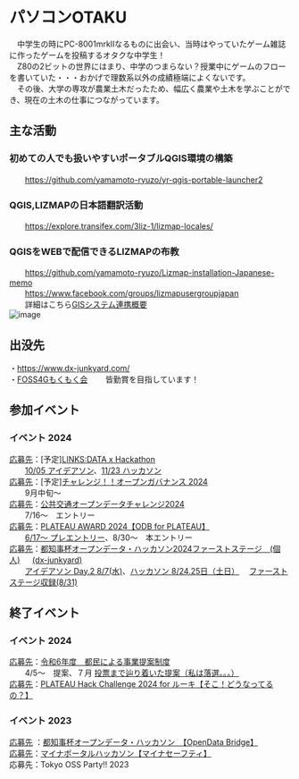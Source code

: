 # パソコンOTAKU
　中学生の時にPC-8001mrkⅡなるものに出会い、当時はやっていたゲーム雑誌に作ったゲームを投稿するオタクな中学生！  
　Z80の2ビットの世界にはまり、中学のつまらない？授業中にゲームのフローを書いていた・・・おかげで理数系以外の成績極端によくないです。  
　その後、大学の専攻が農業土木だったため、幅広く農業や土木を学ぶことができ、現在の土木の仕事につながっています。  
 
## 主な活動  
### 初めての人でも扱いやすいポータブルQGIS環境の構築  
　　https://github.com/yamamoto-ryuzo/yr-qgis-portable-launcher2  
### QGIS,LIZMAPの日本語翻訳活動  
　　https://explore.transifex.com/3liz-1/lizmap-locales/  
### QGISをWEBで配信できるLIZMAPの布教  
　　https://github.com/yamamoto-ryuzo/Lizmap-installation-Japanese-memo  
　　https://www.facebook.com/groups/lizmapusergroupjapan  
　　詳細はこちら[GISシステム連携概要](https://github.com/yamamoto-ryuzo/portal/blob/main/%E3%83%91%E3%83%AF%E3%83%BC%E3%83%9D%E3%82%A4%E3%83%B3%E3%83%88/QGIS%E3%81%AE%E3%82%BD%E3%83%AA%E3%83%A5%E3%83%BC%E3%82%B7%E3%83%A7%E3%83%B3.pdf)  
![image](https://github.com/user-attachments/assets/823a5c6e-8296-4477-8017-5bbd399db594)

## 出没先　
・https://www.dx-junkyard.com/  
・[FOSS4Gもくもく会](https://github.com/yamamoto-ryuzo/portal/blob/main/FOSS4G%E3%82%82%E3%81%8F%E3%82%82%E3%81%8F%E4%BC%9A.md)　　 皆勤賞を目指しています！   
## 参加イベント  
### イベント  2024  
[応募先]()：[予定][LINKS:DATA x Hackathon]()  
　　[10/05 アイデアソン](https://connpass.com/event/322837/)、[11/23 ハッカソン](https://connpass.com/event/322836/)  
[応募先](https://park.itc.u-tokyo.ac.jp/padit/cog2024/)：[予定][チャレンジ！！オープンガバナンス 2024]()  
　　9月中旬～  
[応募先](https://challenge2024.odpt.org/#)：[公共交通オープンデータチャレンジ2024](https://github.com/yamamoto-ryuzo/portal/issues/5)   
　　7/16～　エントリー  
[応募先](https://www.mlit.go.jp/plateau-next/award/#how-to-apply)：[PLATEAU AWARD 2024](https://github.com/yamamoto-ryuzo/portal/issues/4)[【ODB for PLATEAU】](https://github.com/yamamoto-ryuzo/portal/blob/main/ODBforPLATEAU.md)   
　　[6/17～ プレエントリー](https://github.com/yamamoto-ryuzo/portal/issues/4#issuecomment-2202718126)、8/30～　本エントリー  
[応募先](https://odhackathon.metro.tokyo.lg.jp/)：[都知事杯オープンデータ・ハッカソン2024ファーストステージ　(個人)](https://github.com/yamamoto-ryuzo/portal/issues/1#issue-2329558676) 　 [(dx-junkyard)](https://github.com/yamamoto-ryuzo/portal/issues/6)  
　　[アイデアソン Day.2 8/7(水)](https://odhackathon.metro.tokyo.lg.jp/team-building/#ideathon2)、[ハッカソン 8/24.25日（土日）](https://odhackathon.metro.tokyo.lg.jp/hackathon/#hackathon-day1)  　[ファーストステージ収録(8/31)](https://odhackathon.metro.tokyo.lg.jp/collection/29/) 
## 終了イベント 
### イベント 2024  
[応募先](https://www.zaimu.metro.tokyo.lg.jp/zaisei/zaisei/teian/tomin/7tomin)：[令和6年度　都民による事業提案制度](https://github.com/yamamoto-ryuzo/portal/blob/main/都民による事業提案制度.md)   
　　4/5～　提案、７月 [投票まで辿り着いた提案（私は落選。。。）](https://www.zaimu.metro.tokyo.lg.jp/documents/d/zaimu/t_ichiran_7)  
[応募先](https://asciistartup.connpass.com/event/318573/)：[PLATEAU Hack Challenge 2024 for ルーキ](https://github.com/yamamoto-ryuzo/portal/issues/2)[【そこ！どうなってるの？】](https://protopedia.net/prototype/5297)    
### イベント 2023  
[応募先](https://odhackathon.metro.tokyo.lg.jp/hackathon2023/) ：[都知事杯オープンデータ・ハッカソン　](https://github.com/yamamoto-ryuzo/portal/blob/main/image/%E9%83%BD%E7%9F%A5%E4%BA%8B%E6%9D%AF%E3%82%AA%E3%83%BC%E3%83%97%E3%83%B3%E3%83%87%E3%83%BC%E3%82%BF%E3%83%BB%E3%83%8F%E3%83%83%E3%82%AB%E3%82%BD%E3%83%B3%202023.png)[【OpenData Bridge】](https://www.dx-junkyard.com/posts/opendata-bridge)  
[応募先](https://www.digital.go.jp/policies/myna_portal/hackathon)：[マイナポータルハッカソン](https://github.com/yamamoto-ryuzo/portal/blob/main/image/%E3%83%9E%E3%82%A4%E3%83%8A%E3%83%9D%E3%83%BC%E3%82%BF%E3%83%AB%E3%83%8F%E3%83%83%E3%82%AB%E3%82%BD%E3%83%B3.png)[【マイナセーフティ】](https://www.youtube.com/watch?v=5-ktu6egUCs&list=PLUPGuSVqDNP-qmZev9vrlE8-h_8uKFRm7&index=11)  
応募先：Tokyo OSS Party!! 2023
